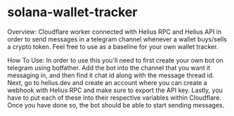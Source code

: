 # solana-wallet-tracker
Overview: Cloudflare worker connected with Helius RPC and Helius API in order to send messages in a telegram channel whenever a wallet buys/sells a crypto token. Feel free to use as a baseline for your own wallet tracker.

How To Use: In order to use this you'll need to first create your own bot on telegram using botfather. Add the bot into the channel that you want it messaging in, and then find it chat id along with the message thread id. Next, go to helius.dev and create an account where you can create a webhook with Helius RPC and make sure to export the API key. Lastly, you have to put each of these into their respective variables within Cloudflare. Once you have done so, the bot should be able to start sending messages.
